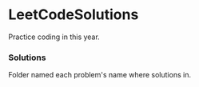 # LeetCodeSolutions
Practice coding in this year.
### Solutions
Folder named each problem's name where solutions in.
